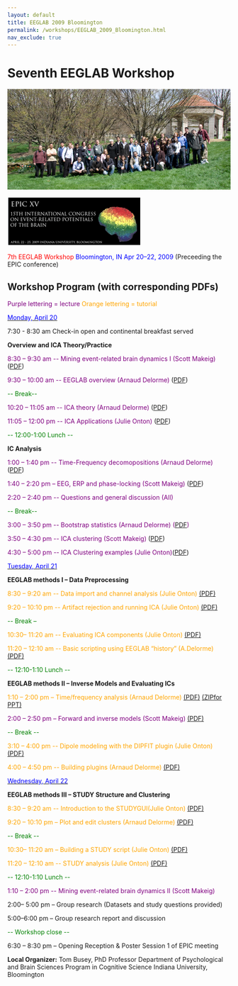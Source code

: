 ```yaml
---
layout: default
title: EEGLAB 2009 Bloomington
permalink: /workshops/EEGLAB_2009_Bloomington.html
nav_exclude: true
---
```


Seventh EEGLAB Workshop
=======================

![center](/assets/images/IMG_0093.jpg)

![left](/assets/images/Epic.gif) 

<span style="color: red">7th EEGLAB Workshop</span>
<span style="color: blue">Bloomington, IN
Apr 20–22, 2009</span>
(Preceeding the EPIC conference)


Workshop Program (with corresponding PDFs)
------------------------------------------

<span style="color: purple">Purple lettering = lecture</span>
<span style="color: orange">Orange lettering = tutorial</span>

<u><span style="color: blue">Monday, April 20</span></u>


7:30 - 8:30 am Check-in open and continental breakfast served

**Overview and ICA Theory/Practice**

<span style="color: purple"> 8:30 – 9:30 am -- Mining event-related brain dynamics I (Scott Makeig)</span> ([PDF](https://sccn.ucsd.edu/githubwiki/files/eeglab_intro.pdf))

<span style="color: purple"> 9:30 – 10:00 am -- EEGLAB overview (Arnaud Delorme)</span> ([PDF](https://sccn.ucsd.edu/githubwiki/files/lecture_eeglaboverview.pdf))

<span style="color: green">-- Break--</span>

<span style="color: purple"> 10:20 – 11:05 am -- ICA theory (Arnaud Delorme)</span> ([PDF](https://sccn.ucsd.edu/githubwiki/files/ica_indiana.pdf))

<span style="color: purple"> 11:05 – 12:00 pm -- ICA Applications (Julie Onton)</span> ([PDF](https://sccn.ucsd.edu/githubwiki/files/ica_application.pdf))



<span style="color: green">-- 12:00-1:00 Lunch --</span>

**IC Analysis**


<span style="color: purple">1:00 – 1:40 pm -- Time-Frequency decomopositions (Arnaud Delorme) </span> ([PDF](https://sccn.ucsd.edu/githubwiki/files/lecture_timefreq.pdf))

<span style="color: purple">1:40 – 2:20 pm – EEG, ERP and phase-locking (Scott Makeig)</span> ([PDF](https://sccn.ucsd.edu/githubwiki/files/indiana_phaselocking.pdf))

<span style="color: purple">2:20 – 2:40 pm -- Questions and general discussion (All)</span>


<span style="color: green">-- Break--</span>

<span style="color: purple">3:00 – 3:50 pm -- Bootstrap statistics (Arnaud Delorme) ([PDF](https://sccn.ucsd.edu/githubwiki/files/lecture_statistics.pdf)) </span>

<span style="color: purple">3:50 – 4:30 pm -- ICA clustering (Scott Makeig)</span> ([PDF](https://sccn.ucsd.edu/githubwiki/files/eeglab_indiana_clustering.pdf))

<span style="color: purple">4:30 – 5:00 pm -- ICA Clustering examples (Julie Onton)</span>([PDF](https://sccn.ucsd.edu/githubwiki/files/clusteringexamples.pdf))

<u><span style="color: blue">Tuesday, April 21</span></u>

**EEGLAB methods I – Data Preprocessing**




<span style="color: orange">8:30 – 9:20 am -- Data import and channel analysis (Julie Onton)</span> [(PDF)](https://sccn.ucsd.edu/githubwiki/files/practicum_1_data_import.pdf)

<span style="color: orange">9:20 – 10:10 pm -- Artifact rejection and running ICA (Julie Onton)</span> [(PDF)](https://sccn.ucsd.edu/githubwiki/files/practicum_2_preprocess_ica.pdf)

<span style="color: green">-- Break –</span>

<span style="color: orange">10:30– 11:20 am -- Evaluating ICA components (Julie Onton)</span> [(PDF)](https://sccn.ucsd.edu/githubwiki/files/practicum_3_evaluateics.pdf)

<span style="color: orange">11:20 – 12:10 am -- Basic scripting using EEGLAB “history” (A.Delorme)</span> [(PDF)](https://sccn.ucsd.edu/githubwiki/files/practicum_scripting.pdf)

<span style="color: green">-- 12:10-1:10 Lunch --</span>

**EEGLAB methods II – Inverse Models and Evaluating ICs**


<span style="color: orange">1:10 – 2:00 pm – Time/frequency analysis (Arnaud
Delorme)</span> [(PDF)](https://sccn.ucsd.edu/githubwiki/files/practicum_timefreq.pdf) [(ZIPfor PPT)](https://sccn.ucsd.edu/githubwiki/files/lecture_timefreq.zip)

<span style="color: purple">2:00 – 2:50 pm – Forward and inverse models (Scott Makeig)</span> [(PDF)](https://sccn.ucsd.edu/githubwiki/files/dipfit_theory_indiana.pdf)

<span style="color: green">-- Break -- </span>

<span style="color: orange">3:10 – 4:00 pm -- Dipole modeling with the DIPFIT plugin (Julie Onton)</span> [(PDF)](https://sccn.ucsd.edu/githubwiki/files/practicum_6_dipfitcoreg.pdf)

<span style="color: orange">4:00 – 4:50 pm -- Building plugins (Arnaud Delorme)</span> [(PDF)](https://sccn.ucsd.edu/githubwiki/files/eeglab_plugins.pdf)

<u><span style="color: blue">Wednesday, April 22</span></u>


**EEGLAB methods III – STUDY Structure and Clustering**




<span style="color: orange"> 8:30 – 9:20 am -- Introduction to the STUDYGUI(Julie Onton)</span>
[(PDF)](https://sccn.ucsd.edu/githubwiki/files/practicum_8_studygui.pdf)

<span style="color: orange">9:20 – 10:10 pm – Plot and edit clusters (Arnaud Delorme)</span>
[(PDF)](https://sccn.ucsd.edu/githubwiki/files/practicum_studyplotedit.pdf)

<span style="color: green">-- Break -- </span>

<span style="color: orange">10:30– 11:20 am – Building a STUDY script (Julie Onton)</span>
[(PDF)](https://sccn.ucsd.edu/githubwiki/files/practicum_10_studyscripting.pdf)

<span style="color: orange">11:20 – 12:10 am -- STUDY analysis (Julie Onton)</span>
[(PDF)](https://sccn.ucsd.edu/githubwiki/files/practicum_11_studyanalysis.pdf)

<span style="color: green">-- 12:10-1:10 Lunch --</span>

<span style="color: purple">1:10 – 2:00 pm -- Mining event-related brain dynamics
II (Scott Makeig)</span>

2:00– 5:00 pm – Group research (Datasets and study questions provided)

5:00–6:00 pm – Group research report and discussion



<span style="color: green">-- Workshop close --</span>

6:30 – 8:30 pm – Opening Reception & Poster Session 1 of EPIC meeting

**Local Organizer:** Tom Busey, PhD Professor Department of
Psychological and Brain Sciences Program in Cognitive Science Indiana
University, Bloomington

